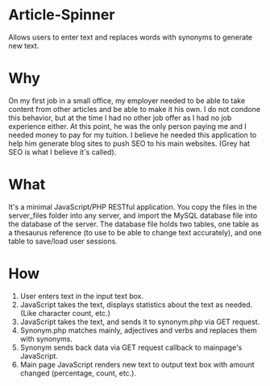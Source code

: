 Article-Spinner
===============

Allows users to enter text and replaces words with synonyms to generate new text.

<h1>Why</h1>
<p>
On my first job in a small office, my employer needed to be able to take content from other articles
and be able to make it his own. I do not condone this behavior, but at the time I had no other job offer
as I had no job experience either. At this point, he was the only person paying me and I needed money to
pay for my tuition. I believe he needed this application to help him generate blog sites to push SEO
to his main websites. (Grey hat SEO is what I believe it's called).
</p>

<h1>What</h1>
<p>
It's a minimal JavaScript/PHP RESTful application. You copy the files in the server_files folder into any server, and
import the MySQL database file into the database of the server. The database file holds two tables, one table as a
thesaurus reference (to use to be able to change text accurately), and one table to save/load user sessions.
</p>

<h1>How</h1>
<p>
<ol>
  <li>User enters text in the input text box.</li>
  <li>JavaScript takes the text, displays statistics about the text as needed. (Like character count, etc.)</li>
  <li>JavaScript takes the text, and sends it to synonym.php via GET request.</li>
  <li>Synonym.php matches mainly, adjectives and verbs and replaces them with synonyms.</li>
  <li>Synonym sends back data via GET request callback to mainpage's JavaScript.</li>
  <li>Main page JavaScript renders new text to output text box with amount changed (percentage, count, etc.).</li>
</ol>
